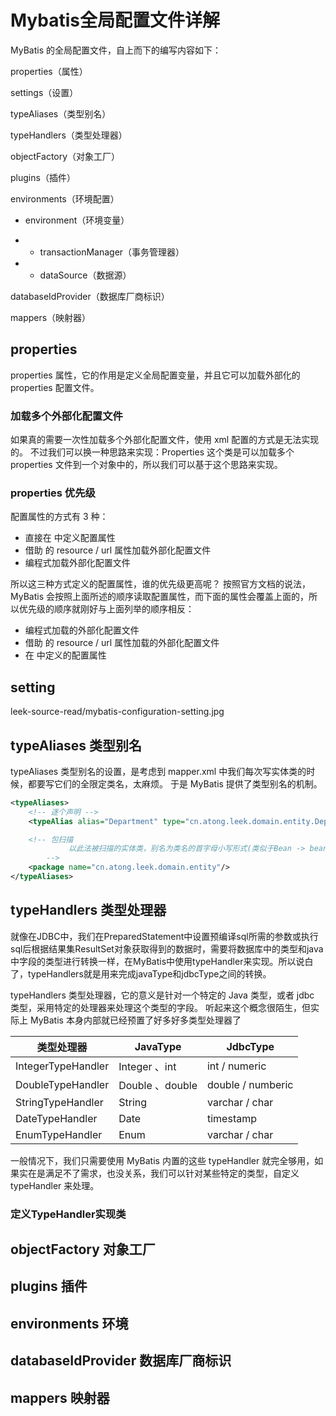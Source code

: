 # Mybatis全局配置文件详解

MyBatis 的全局配置文件，自上而下的编写内容如下：

properties（属性）

settings（设置）

typeAliases（类型别名）

typeHandlers（类型处理器）

objectFactory（对象工厂）

plugins（插件）

environments（环境配置）

- environment（环境变量）

 - - transactionManager（事务管理器）
 - - dataSource（数据源）

databaseIdProvider（数据库厂商标识）

mappers（映射器）


## properties
properties 属性，它的作用是定义全局配置变量，并且它可以加载外部化的 properties 配置文件。

### 加载多个外部化配置文件
如果真的需要一次性加载多个外部化配置文件，使用 xml 配置的方式是无法实现的。
不过我们可以换一种思路来实现：Properties 这个类是可以加载多个 properties 文件到一个对象中的，所以我们可以基于这个思路来实现。


### properties 优先级
配置属性的方式有 3 种：

- 直接在 <properties> 中定义配置属性
- 借助 <properties> 的 resource / url 属性加载外部化配置文件
- 编程式加载外部化配置文件

所以这三种方式定义的配置属性，谁的优先级更高呢？
按照官方文档的说法，MyBatis 会按照上面所述的顺序读取配置属性，而下面的属性会覆盖上面的，所以优先级的顺序就刚好与上面列举的顺序相反：

- 编程式加载的外部化配置文件
- 借助 <properties> 的 resource / url 属性加载的外部化配置文件
- 在 <properties> 中定义的配置属性


## setting

leek-source-read/mybatis-configuration-setting.jpg


## typeAliases 类型别名

typeAliases 类型别名的设置，是考虑到 mapper.xml 中我们每次写实体类的时候，都要写它们的全限定类名，太麻烦。
于是 MyBatis 提供了类型别名的机制。

```xml
<typeAliases>
    <!-- 逐个声明 -->
    <typeAlias alias="Department" type="cn.atong.leek.domain.entity.Department"/>

    <!-- 包扫描
             以此法被扫描的实体类，别名为类名的首字母小写形式(类似于Bean -> bean)
        -->
    <package name="cn.atong.leek.domain.entity"/>
</typeAliases>
```

## typeHandlers 类型处理器

就像在JDBC中，我们在PreparedStatement中设置预编译sql所需的参数或执行sql后根据结果集ResultSet对象获取得到的数据时，需要将数据库中的类型和java中字段的类型进行转换一样，在MyBatis中使用typeHandler来实现。所以说白了，typeHandlers就是用来完成javaType和jdbcType之间的转换。

typeHandlers 类型处理器，它的意义是针对一个特定的 Java 类型，或者 jdbc 类型，采用特定的处理器来处理这个类型的字段。
听起来这个概念很陌生，但实际上 MyBatis 本身内部就已经预置了好多好多类型处理器了

类型处理器     | JavaType | JdbcType
-------- | ----- | ----------
IntegerTypeHandler  | Integer 、int | int / numeric
DoubleTypeHandler  | Double 、double |  double / numberic
StringTypeHandler  | String |  varchar / char
DateTypeHandler  | Date |  timestamp
EnumTypeHandler  | Enum | varchar / char

一般情况下，我们只需要使用 MyBatis 内置的这些 typeHandler 就完全够用，如果实在是满足不了需求，也没关系，我们可以针对某些特定的类型，自定义 typeHandler 来处理。



### 定义TypeHandler实现类






## objectFactory 对象工厂


## plugins 插件


## environments 环境


## databaseIdProvider 数据库厂商标识


## mappers 映射器










